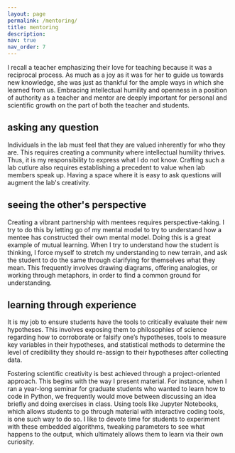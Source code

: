 ```yaml
---
layout: page
permalink: /mentoring/
title: mentoring
description:
nav: true
nav_order: 7
---
```


I recall a teacher emphasizing their love for teaching because it was a reciprocal process. As much as a joy as it was for her to guide us towards new knowledge, she was just as thankful for the ample ways in which she learned from us. Embracing intellectual humility and openness in a position of authority as a teacher and mentor are deeply important for personal and scientific growth on the part of both the teacher and students.

## asking any question

Individuals in the lab must feel that they are valued inherently for who they are. This requires creating a community where intellectual humility thrives. Thus, it is my responsibility to express what I do not know. Crafting such a lab cutlure also requires establishing a precedent to value when lab members speak up. Having a space where it is easy to ask questions will augment the lab's creativity.

## seeing the other's perspective

Creating a vibrant partnership with mentees requires perspective-taking. I try to do this by letting go of my mental model to try to understand how a mentee has constructed their own mental model. Doing this is a great example of mutual learning. When I try to understand how the student is thinking, I force myself to stretch my understanding to new terrain, and ask the student to do the same through clarifying for themselves what they mean. This frequently involves drawing diagrams, offering analogies, or working through metaphors, in order to find a common ground for understanding.

## learning through experience

It is my job to ensure students have the tools to critically evaluate their new hypotheses. This involves exposing them to philosophies of science regarding how to corroborate or falsify one’s hypotheses, tools to measure key variables in their hypotheses, and statistical methods to determine the level of credibility they should re-assign to their hypotheses after collecting data.

Fostering scientific creativity is best achieved through a project-oriented approach. This begins with the way I present material. For instance, when I ran a year-long seminar for graduate students who wanted to learn how to code in Python, we frequently would move between discussing an idea briefly and doing exercises in class. Using tools like Jupyter Notebooks, which allows students to go through material with interactive coding tools, is one such way to do so. I like to devote time for students to experiment with these embedded algorithms, tweaking parameters to see what happens to the output, which ultimately allows them to learn via their own curiosity.
